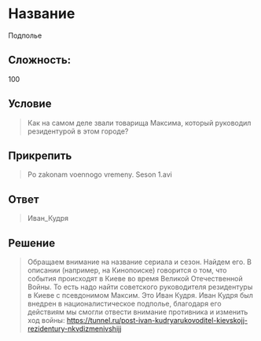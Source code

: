 # Название
Подполье
## Сложность: 
100
## Условие
> Как на самом деле звали товарища Максима, который руководил резидентурой в этом городе? 
## Прикрепить 
> Po zakonam voennogo vremeny. Seson 1.avi

## Ответ
> Иван_Кудря 
## Решение
> Обращаем внимание на название сериала и сезон. Найдем его. В описании (например, на Кинопоиске) говорится о том, что события происходят в Киеве во время Великой Отечественной Войны.
> То есть надо найти советского руководителя резидентуры в Киеве с псевдонимом Максим. Это Иван Кудря.
> Иван Кудря был внедрен в националистическое подполье, благодаря его действиям мы смогли отвести внимание противника и изменить ход войны: https://tunnel.ru/post-ivan-kudryarukovoditel-kievskojj-rezidentury-nkvdizmenivshijj

